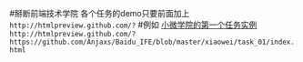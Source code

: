 #掰断前端技术学院
各个任务的demo只要前面加上`http://htmlpreview.github.com/?`
#例如
[小微学院的第一个任务实例](http://htmlpreview.github.com/?https://github.com/Anjaxs/Baidu_IFE/blob/master/xiaowei/task_01/index.html)`http://htmlpreview.github.com/?https://github.com/Anjaxs/Baidu_IFE/blob/master/xiaowei/task_01/index.html`

